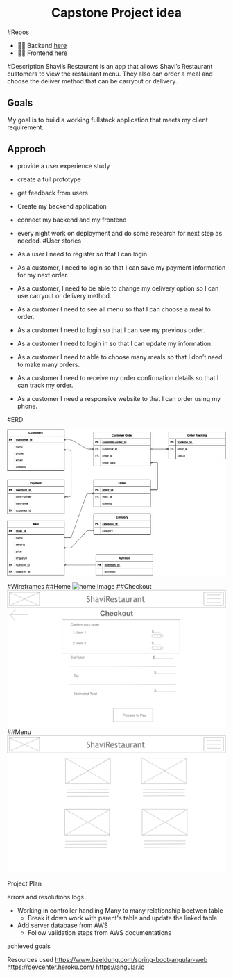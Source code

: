 
<h1 align="center">Capstone Project idea</h1>



#Repos
- 👨‍💻 Backend  [here](git@github.com:diaba/shaviRestaurant-server.git)
- 👨‍💻 Frontend  [here](git@github.com:diaba/shaviRestaurant-client.git)


#Description
Shavi’s Restaurant is an app that allows Shavi’s Restaurant customers to view the restaurant menu. They also can order a meal and choose the deliver method that can be carryout or delivery.
## Goals
My goal is to build a working fullstack application that meets my client requirement.
## Approch
- provide a user experience study
- create a full prototype
- get feedback from users
- Create my backend application
- connect my backend and my frontend
- every night work on deployment and do some research for next step as needed. 
#User stories

-	As a user I need to register so that I can login.
-	As a customer, I need to login so that I can save my payment information for my next order.
-	As a customer, I need to be able to change my delivery option so I can use carryout or delivery method.
-	As a customer I need to see all menu so that I can choose a meal to order.
-	As a customer I need to login so that I can see my previous order.
-	As a customer I need to login in so that I can update my information.
-	As a customer I need to able to choose many meals so that I don’t need to make many orders.
-	As a customer I need to receive my order confirmation details so that I can track my order.
-	As a customer I need a responsive website to that I can order using my phone.


#ERD

![ERD Image](https://github.com/diaba/shaviRestaurant-server/blob/main/ShaviDb.drawio.png?raw=true "Project ERD")

#Wireframes
##Home
![home Image](https://github.com/diaba/shaviRestaurant-client/blob/main/wireframes/Home%20-%20item%201%20%E2%80%93%201.png?raw=true "Project wireframe")
##Checkout
![checkout Image]( https://github.com/diaba/shaviRestaurant-client/blob/main/wireframes/Home%20-%20Checkout.png?raw=true "Project Start ERD")
##Menu
![menu Image](https://github.com/diaba/shaviRestaurant-client/blob/main/wireframes/Home%20-%20items%201.png?raw=true "Project wareframe")

Project Plan

errors and resolutions logs
- Working in controller handling Many to many relationship beetwen table
  - Break it down work with parent's table and update the linked table
- Add server database from AWS
  - Follow validation steps from AWS documentations

achieved goals

Resources used
https://www.baeldung.com/spring-boot-angular-web
https://devcenter.heroku.com/
https://angular.io